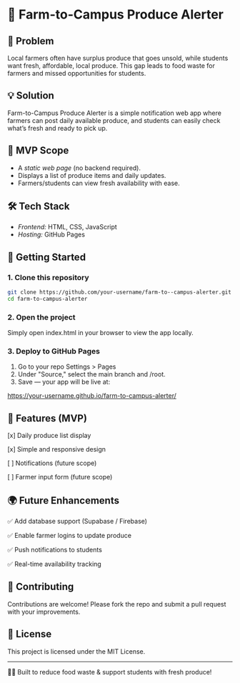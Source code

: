 # 🌱 Farm-to-Campus Produce Alerter

## 📌 Problem
Local farmers often have surplus produce that goes unsold, while students want fresh, affordable, local produce. This gap leads to food waste for farmers and missed opportunities for students.

## 💡 Solution
Farm-to-Campus Produce Alerter is a simple notification web app where farmers can post daily available produce, and students can easily check what’s fresh and ready to pick up.

## 🎯 MVP Scope
- A *static web page* (no backend required).  
- Displays a list of produce items and daily updates.  
- Farmers/students can view fresh availability with ease.  

## 🛠 Tech Stack
- *Frontend:* HTML, CSS, JavaScript  
- *Hosting:* GitHub Pages  

## 🚀 Getting Started

### 1. Clone this repository
```bash
git clone https://github.com/your-username/farm-to--campus-alerter.git
cd farm-to-campus-alerter
```

### 2. Open the project

Simply open index.html in your browser to view the app locally.

### 3. Deploy to GitHub Pages

1. Go to your repo Settings > Pages
2. Under "Source," select the main branch and /root.
3. Save — your app will be live at:

https://your-username.github.io/farm-to-campus-alerter/

## 📸 Features (MVP)

[x] Daily produce list display

[x] Simple and responsive design

[ ] Notifications (future scope)

[ ] Farmer input form (future scope)


## 🌍 Future Enhancements

✅ Add database support (Supabase / Firebase)

✅ Enable farmer logins to update produce

✅ Push notifications to students

✅ Real-time availability tracking


## 🤝 Contributing

Contributions are welcome! Please fork the repo and submit a pull request with your improvements.

## 📄 License

This project is licensed under the MIT License.

---

👩‍🌾 Built to reduce food waste & support students with fresh produce!